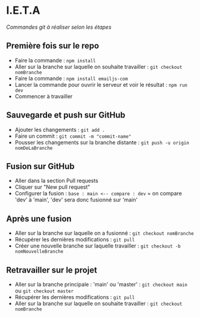 # I.E.T.A

*Commandes git à réaliser selon les étapes*

## Première fois sur le repo

- Faire la commande : ```npm install```
- Aller sur la branche sur laquelle on souhaite travailler : ```git checkout nomBranche```
- Faire la commande : ```npm install emailjs-com```
- Lancer la commande pour ouvrir le serveur et voir le résultat : ```npm run dev```
- Commencer à travailler

## Sauvegarde et push sur GitHub

- Ajouter les changements : ```git add .```
- Faire un commit : ```git commit -m "commit-name"```
- Pousser les changements sur la branche distante : ```git push -u origin nomDeLaBranche```

## Fusion sur GitHub

- Aller dans la section Pull requests
- Cliquer sur "New pull request"
- Configurer la fusion : ```base : main <-- compare : dev``` = on compare 'dev' à 'main', 'dev' sera donc fusionné sur 'main'
  
## Après une fusion

- Aller sur la branche sur laquelle on a fusionné : ```git checkout nomBranche```
- Récupérer les dernières modifications : ```git pull```
- Créer une nouvelle branche sur laquelle travailler : ```git checkout -b nomNouvelleBranche```

## Retravailler sur le projet

- Aller sur la branche principale : 'main' ou 'master' : ```git checkout main``` ou ```git checkout master```
- Récupérer les dernières modifications : ```git pull```
- Aller sur la branche sur laquelle on souhaite travailler : ```git checkout nomBranche```
